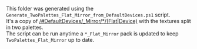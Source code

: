 This folder was generated using the `Generate_TwoPalettes_Flat_Mirror_from_DefaultDevices.ps1` script.  
It's a copy of [/#DefaultDevices/_Mirror/*/(Flat|Device)](/%23DefaultDevices/_Mirror) with the textures split in two palettes.  
The script can be run anytime a `*_Flat_Mirror` pack is updated to keep `TwoPalettes_Flat_Mirror` up to date.  
